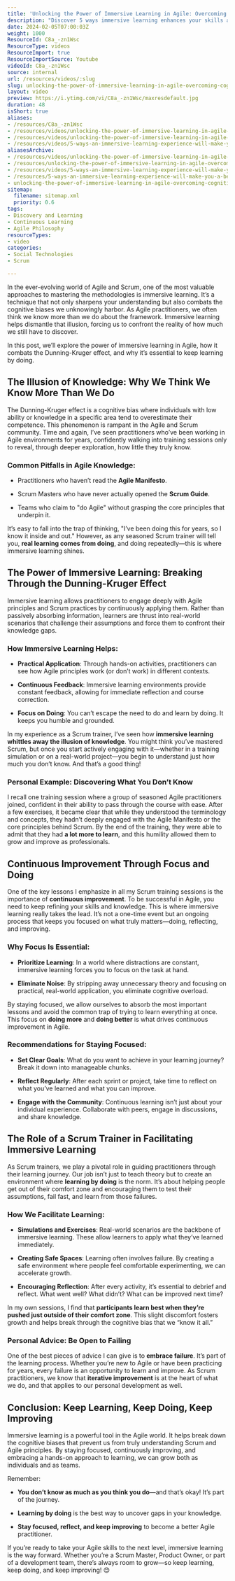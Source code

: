 ```yaml
---
title: 'Unlocking the Power of Immersive Learning in Agile: Overcoming Cognitive Bias'
description: "Discover 5 ways immersive learning enhances your skills as a Scrum practitioner. Elevate your practice with NKD Agility's expert insights! #Scrum #Agile"
date: 2024-02-05T07:00:03Z
weight: 1000
ResourceId: C8a_-zn1Wsc
ResourceType: videos
ResourceImport: true
ResourceImportSource: Youtube
videoId: C8a_-zn1Wsc
source: internal
url: /resources/videos/:slug
slug: unlocking-the-power-of-immersive-learning-in-agile-overcoming-cognitive-bias-C8a_-zn1Wsc
layout: video
preview: https://i.ytimg.com/vi/C8a_-zn1Wsc/maxresdefault.jpg
duration: 48
isShort: true
aliases:
- /resources/C8a_-zn1Wsc
- /resources/videos/unlocking-the-power-of-immersive-learning-in-agile-overcoming-cognitive-bias-C8a_-zn1Wsc
- /resources/videos/unlocking-the-power-of-immersive-learning-in-agile-overcoming-cognitive-bias
- /resources/videos/5-ways-an-immersive-learning-experience-will-make-you-a-better-practitioner-part-1
aliasesArchive:
- /resources/videos/unlocking-the-power-of-immersive-learning-in-agile-overcoming-cognitive-bias
- /resources/unlocking-the-power-of-immersive-learning-in-agile-overcoming-cognitive-bias
- /resources/videos/5-ways-an-immersive-learning-experience-will-make-you-a-better-practitioner-part-1
- /resources/5-ways-an-immersive-learning-experience-will-make-you-a-better-practitioner-part-1
- unlocking-the-power-of-immersive-learning-in-agile-overcoming-cognitive-bias-C8a_-zn1Wsc
sitemap:
  filename: sitemap.xml
  priority: 0.6
tags:
- Discovery and Learning
- Continuous Learning
- Agile Philosophy
resourceTypes:
- video
categories:
- Social Technologies
- Scrum

---
```

In the ever-evolving world of Agile and Scrum, one of the most valuable approaches to mastering the methodologies is immersive learning. It’s a technique that not only sharpens your understanding but also combats the cognitive biases we unknowingly harbor. As Agile practitioners, we often think we know more than we do about the framework. Immersive learning helps dismantle that illusion, forcing us to confront the reality of how much we still have to discover.

In this post, we’ll explore the power of immersive learning in Agile, how it combats the Dunning-Kruger effect, and why it’s essential to keep learning by doing.

## **The Illusion of Knowledge: Why We Think We Know More Than We Do**

The Dunning-Kruger effect is a cognitive bias where individuals with low ability or knowledge in a specific area tend to overestimate their competence. This phenomenon is rampant in the Agile and Scrum community. Time and again, I’ve seen practitioners who’ve been working in Agile environments for years, confidently walking into training sessions only to reveal, through deeper exploration, how little they truly know.

### **Common Pitfalls in Agile Knowledge:**

- Practitioners who haven’t read the **Agile Manifesto**.

- Scrum Masters who have never actually opened the **Scrum Guide**.

- Teams who claim to "do Agile" without grasping the core principles that underpin it.

It’s easy to fall into the trap of thinking, "I’ve been doing this for years, so I know it inside and out." However, as any seasoned Scrum trainer will tell you, **real learning comes from doing**, and doing repeatedly—this is where immersive learning shines.

## **The Power of Immersive Learning: Breaking Through the Dunning-Kruger Effect**

Immersive learning allows practitioners to engage deeply with Agile principles and Scrum practices by continuously applying them. Rather than passively absorbing information, learners are thrust into real-world scenarios that challenge their assumptions and force them to confront their knowledge gaps.

### **How Immersive Learning Helps:**

- **Practical Application**: Through hands-on activities, practitioners can see how Agile principles work (or don’t work) in different contexts.

- **Continuous Feedback**: Immersive learning environments provide constant feedback, allowing for immediate reflection and course correction.

- **Focus on Doing**: You can’t escape the need to do and learn by doing. It keeps you humble and grounded.

In my experience as a Scrum trainer, I’ve seen how **immersive learning whittles away the illusion of knowledge**. You might think you’ve mastered Scrum, but once you start actively engaging with it—whether in a training simulation or on a real-world project—you begin to understand just how much you don’t know. And that’s a good thing!

### **Personal Example: Discovering What You Don’t Know**

I recall one training session where a group of seasoned Agile practitioners joined, confident in their ability to pass through the course with ease. After a few exercises, it became clear that while they understood the terminology and concepts, they hadn’t deeply engaged with the Agile Manifesto or the core principles behind Scrum. By the end of the training, they were able to admit that they had **a lot more to learn**, and this humility allowed them to grow and improve as professionals.

## **Continuous Improvement Through Focus and Doing**

One of the key lessons I emphasize in all my Scrum training sessions is the importance of **continuous improvement**. To be successful in Agile, you need to keep refining your skills and knowledge. This is where immersive learning really takes the lead. It’s not a one-time event but an ongoing process that keeps you focused on what truly matters—doing, reflecting, and improving.

### **Why Focus Is Essential:**

- **Prioritize Learning**: In a world where distractions are constant, immersive learning forces you to focus on the task at hand.

- **Eliminate Noise**: By stripping away unnecessary theory and focusing on practical, real-world application, you eliminate cognitive overload.

By staying focused, we allow ourselves to absorb the most important lessons and avoid the common trap of trying to learn everything at once. This focus on **doing more** and **doing better** is what drives continuous improvement in Agile.

### **Recommendations for Staying Focused:**

- **Set Clear Goals**: What do you want to achieve in your learning journey? Break it down into manageable chunks.

- **Reflect Regularly**: After each sprint or project, take time to reflect on what you’ve learned and what you can improve.

- **Engage with the Community**: Continuous learning isn’t just about your individual experience. Collaborate with peers, engage in discussions, and share knowledge.

## **The Role of a Scrum Trainer in Facilitating Immersive Learning**

As Scrum trainers, we play a pivotal role in guiding practitioners through their learning journey. Our job isn’t just to teach theory but to create an environment where **learning by doing** is the norm. It’s about helping people get out of their comfort zone and encouraging them to test their assumptions, fail fast, and learn from those failures.

### **How We Facilitate Learning:**

- **Simulations and Exercises**: Real-world scenarios are the backbone of immersive learning. These allow learners to apply what they’ve learned immediately.

- **Creating Safe Spaces**: Learning often involves failure. By creating a safe environment where people feel comfortable experimenting, we can accelerate growth.

- **Encouraging Reflection**: After every activity, it’s essential to debrief and reflect. What went well? What didn’t? What can be improved next time?

In my own sessions, I find that **participants learn best when they’re pushed just outside of their comfort zone**. This slight discomfort fosters growth and helps break through the cognitive bias that we “know it all.”

### **Personal Advice: Be Open to Failing**

One of the best pieces of advice I can give is to **embrace failure**. It’s part of the learning process. Whether you’re new to Agile or have been practicing for years, every failure is an opportunity to learn and improve. As Scrum practitioners, we know that **iterative improvement** is at the heart of what we do, and that applies to our personal development as well.

## **Conclusion: Keep Learning, Keep Doing, Keep Improving**

Immersive learning is a powerful tool in the Agile world. It helps break down the cognitive biases that prevent us from truly understanding Scrum and Agile principles. By staying focused, continuously improving, and embracing a hands-on approach to learning, we can grow both as individuals and as teams.

Remember:

- **You don’t know as much as you think you do**—and that’s okay! It’s part of the journey.

- **Learning by doing** is the best way to uncover gaps in your knowledge.

- **Stay focused, reflect, and keep improving** to become a better Agile practitioner.

If you’re ready to take your Agile skills to the next level, immersive learning is the way forward. Whether you’re a Scrum Master, Product Owner, or part of a development team, there’s always room to grow—so keep learning, keep doing, and keep improving! 😊
